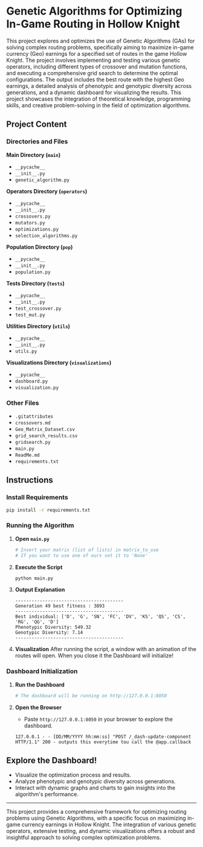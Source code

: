 # Genetic Algorithms for Optimizing In-Game Routing in Hollow Knight

This project explores and optimizes the use of Genetic Algorithms (GAs) for solving complex routing problems, specifically aiming to maximize in-game currency (Geo) earnings for a specified set of routes in the game Hollow Knight. The project involves implementing and testing various genetic operators, including different types of crossover and mutation functions, and executing a comprehensive grid search to determine the optimal configurations. The output includes the best route with the highest Geo earnings, a detailed analysis of phenotypic and genotypic diversity across generations, and a dynamic dashboard for visualizing the results. This project showcases the integration of theoretical knowledge, programming skills, and creative problem-solving in the field of optimization algorithms.

## Project Content

### Directories and Files

**Main Directory (`main`)**
- `__pycache__`
- `__init__.py`
- `genetic_algorithm.py`

**Operators Directory (`operators`)**
- `__pycache__`
- `__init__.py`
- `crossovers.py`
- `mutators.py`
- `optimizations.py`
- `selection_algorithms.py`

**Population Directory (`pop`)**
- `__pycache__`
- `__init__.py`
- `population.py`

**Tests Directory (`tests`)**
- `__pycache__`
- `__init__.py`
- `test_crossover.py`
- `test_mut.py`

**Utilities Directory (`utils`)**
- `__pycache__`
- `__init__.py`
- `utils.py`

**Visualizations Directory (`visualizations`)**
- `__pycache__`
- `dashboard.py`
- `visualization.py`

### Other Files
- `.gitattributes`
- `crossovers.md`
- `Geo_Matrix_Dataset.csv`
- `grid_search_results.csv`
- `gridsearch.py`
- `main.py`
- `ReadMe.md`
- `requirements.txt`

## Instructions

### Install Requirements
```bash
pip install -r requirements.txt
```

### Running the Algorithm

1. **Open `main.py`**
   ```python
   # Insert your matrix (list of lists) in matrix_to_use
   # If you want to use one of ours set it to 'None'
   ```

2. **Execute the Script**
   ```bash
   python main.py
   ```

3. **Output Explanation**
   ```
   ----------------------------------------
   Generation 49 best fitness : 3893
   ----------------------------------------
   Best individual: ['D', 'G', 'SN', 'FC', 'DV', 'KS', 'QS', 'CS', 'RG', 'QG', 'D']
   Phenotypic Diversity: 549.32
   Genotypic Diversity: 7.14
   ----------------------------------------
   ```

4. **Visualization**
   After running the script, a window with an animation of the routes will open.
   When you close it the Dashboard will initialize!

### Dashboard Initialization

1. **Run the Dashboard**
   ```bash
   # The dashboard will be running on http://127.0.0.1:8050
   ```

2. **Open the Browser**
   - Paste `http://127.0.0.1:8050` in your browser to explore the dashboard.

   ```
   127.0.0.1 - - [DD/MM/YYYY hh:mm:ss] "POST /_dash-update-component HTTP/1.1" 200 - outputs this everytime tou call the @app.callback
   ```

## Explore the Dashboard!
- Visualize the optimization process and results.
- Analyze phenotypic and genotypic diversity across generations.
- Interact with dynamic graphs and charts to gain insights into the algorithm's performance.

---

This project provides a comprehensive framework for optimizing routing problems using Genetic Algorithms, with a specific focus on maximizing in-game currency earnings in Hollow Knight. The integration of various genetic operators, extensive testing, and dynamic visualizations offers a robust and insightful approach to solving complex optimization problems.
```